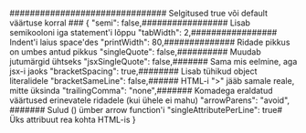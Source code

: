 ############################### Selgitused true või default väärtuse korral ###
{
"semi": false,################# Lisab semikooloni iga statement'i lõppu
"tabWidth": 2,################# Indent'i laius space'des
"printWidth": 80,############## Ridade pikkus on umbes antud pikkus
"singleQuote": false,########## Muudab jutumärgid ühtseks
"jsxSingleQuote": false,####### Sama mis eelmine, aga jsx-i jaoks
"bracketSpacing": true,######## Lisab tühikud object literalidele
"bracketSameLine": false,###### HTML-i ">" jääb samale reale, mitte üksinda
"trailingComma": "none",####### Komadega eraldatud väärtused erinevatele ridadele (kui ühele ei mahu)
"arrowParens": "avoid", ####### Sulud () ümber arrow function'i
"singleAttributePerLine": true# Üks attribuut rea kohta HTML-is
}
